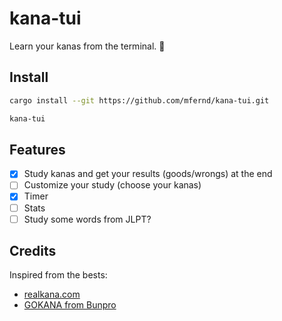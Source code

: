 # kana-tui

Learn your kanas from the terminal. 🗿

## Install

```sh
cargo install --git https://github.com/mfernd/kana-tui.git

kana-tui
```

## Features

- [x] Study kanas and get your results (goods/wrongs) at the end
- [ ] Customize your study (choose your kanas)
- [x] Timer
- [ ] Stats
- [ ] Study some words from JLPT?

## Credits

Inspired from the bests:

- [realkana.com](https://realkana.com/)
- [GOKANA from Bunpro](https://arcade.bunpro.jp/gokana/)
